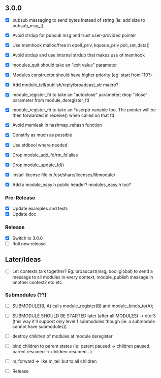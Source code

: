 ## 3.0.0

- [x] pubsub messaging to send bytes instead of string (ie: add size to pubsub_msg_t)
- [x] Avoid strdup for pubsub msg and trust user-provided pointer
- [x] Use memhook malloc/free in epoll_priv, kqueue_priv poll_set_data()
- [x] Avoid strdup and use internal strdup that makes use of memhook
- [x] modules_quit should take an "exit value" parameter
- [x] Modules constructor should have higher priority (eg: start from 110?)
- [x] Add module_tell/publish/reply/broadcast_str macro?

- [x] module_register_fd to take an "autoclose" parameter; drop "close" parameter from module_deregister_fd
- [x] module_register_fd to take an *userptr variable too. The pointer will be then forwarded in receive() when called on that fd

- [x] Avoid memleak in hashmap_rehash function

- [x] Constify as much as possible
- [x] Use stdbool where needed

- [x] Drop module_add_fd/rm_fd alias
- [x] Drop module_update_fd()

- [x] Install license file in /usr/share/licenses/libmodule/

- [x] Add a module_easy.h public header? modules_easy.h too?

### Pre-Release

- [x] Update examples and tests
- [x] Update doc

### Release

- [x] Switch to 3.0.0
- [ ] Roll new release

## Later/Ideas

- [ ] Let contexts talk together? Eg: broadcast(msg, bool global) to send a message to all modules in every context; module_publish message in another context? etc etc

### Submodules (??)

- [ ] SUBMODULE(B, A) calls module_register(B) and module_binds_to(A);
- [ ] SUBMODULE SHOULD BE STARTED later (after all MODULES) -> ctor3 (this way it'll support only level 1 submodules though (ie: a submodule cannot have submodules))
- [ ] destroy children of modules at module deregister
- [ ] bind children to parent states (ie: parent paused -> children paused; parent resumed -> children resumed...)
- [ ] m_forward -> like m_tell but to all children

- [ ] Release
